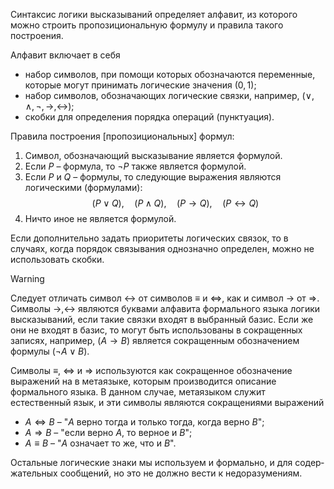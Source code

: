 
Синтаксис логики высказываний определяет алфавит, из которого можно строить пропозициональную формулу и правила такого построения. 

Алфавит включает в себя 
- набор символов, при помощи которых обозначаются переменные, которые могут принимать логические значения $(0, 1)$; 
- набор символов, обозначающих логические связки, например, ($∨,∧,¬,→,↔$);
- скобки для определения порядка операций (пунктуация). 

Правила построения [пропозициональных] формул:
1. Символ, обозначающий высказывание является формулой.
2. Если $P$ – формула, то $¬P$ также является формулой.
3. Если $P$ и $Q$ – формулы, то следующие выражения являются логическими (формулами):
$$
(P∨Q), \quad (P∧Q), \quad (P→Q), \quad (P↔Q)
$$
4. Ничто иное не является формулой.

Если дополнительно задать приоритеты логических связок, то в случаях, когда порядок связывания однозначно определен, можно не использовать скобки.


>[!warning] 
> Следует отличать символ $↔$ от символов $≡$ и $⇔$, как и символ $→$ от $⇒$. Символы $→, ↔$ являются буквами алфавита формального языка логики высказываний, если такие связки входят в выбранный базис. Если же они не входят в базис, то могут быть использованы в сокращенных записях, например, $(A→B)$ является сокращенным обозначением формулы $(¬A∨B)$. 
> 
> Cимволы $≡$, $⇔$ и $⇒$ используются как сокращенное обозначение выражений на в метаязыке, которым производится описание формального языка. В данном случае, метаязыком служит естественный язык, и эти символы являются сокращениями выражений
> - $A⇔B$ – "$A$ верно тогда и только тогда, когда верно $B$";
> - $A⇒B$ – "если верно $A$, то верное и $B$";
> - $A≡B$ – "$A$ означает то же, что и $B$".
> 
> Остальные логические знаки мы используем и формально, и для содер­жательных сообщений, но это не должно вести к недоразумениям.

